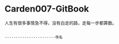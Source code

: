 # Carden007-GitBook

人生有很多事情急不得，没有白走的路，走每一步都算数。

```
                                                                                     -----------------------佚名
```



